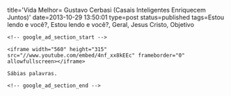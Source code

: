 title='Vida Melhor= Gustavo Cerbasi (Casais Inteligentes Enriquecem Juntos)'
date=2013-10-29 13:50:01
type=post
status=published
tags=Estou lendo e você?, Estou lendo e você?, Geral, Jesus Cristo, Objetivo
~~~~~~
<!-- google_ad_section_start -->

<iframe width="560" height="315" src="//www.youtube.com/embed/4nf_xx8kEEc" frameborder="0" allowfullscreen></iframe>

Sábias palavras.

<!-- google_ad_section_end -->